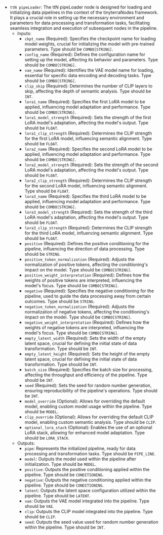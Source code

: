 - `ttN pipeLoader`: The ttN pipeLoader node is designed for loading and initializing data pipelines in the context of the tinyterraNodes framework. It plays a crucial role in setting up the necessary environment and parameters for data processing and transformation tasks, facilitating seamless integration and execution of subsequent nodes in the pipeline.
    - Inputs:
        - `ckpt_name` (Required): Specifies the checkpoint name for loading model weights, crucial for initializing the model with pre-trained parameters. Type should be `COMBO[STRING]`.
        - `config_name` (Required): Defines the configuration name for setting up the model, affecting its behavior and parameters. Type should be `COMBO[STRING]`.
        - `vae_name` (Required): Identifies the VAE model name for loading, essential for specific data encoding and decoding tasks. Type should be `COMBO[STRING]`.
        - `clip_skip` (Required): Determines the number of CLIP layers to skip, affecting the depth of semantic analysis. Type should be `INT`.
        - `lora1_name` (Required): Specifies the first LoRA model to be applied, influencing model adaptation and performance. Type should be `COMBO[STRING]`.
        - `lora1_model_strength` (Required): Sets the strength of the first LoRA model's adaptation, affecting the model's output. Type should be `FLOAT`.
        - `lora1_clip_strength` (Required): Determines the CLIP strength for the first LoRA model, influencing semantic alignment. Type should be `FLOAT`.
        - `lora2_name` (Required): Specifies the second LoRA model to be applied, influencing model adaptation and performance. Type should be `COMBO[STRING]`.
        - `lora2_model_strength` (Required): Sets the strength of the second LoRA model's adaptation, affecting the model's output. Type should be `FLOAT`.
        - `lora2_clip_strength` (Required): Determines the CLIP strength for the second LoRA model, influencing semantic alignment. Type should be `FLOAT`.
        - `lora3_name` (Required): Specifies the third LoRA model to be applied, influencing model adaptation and performance. Type should be `COMBO[STRING]`.
        - `lora3_model_strength` (Required): Sets the strength of the third LoRA model's adaptation, affecting the model's output. Type should be `FLOAT`.
        - `lora3_clip_strength` (Required): Determines the CLIP strength for the third LoRA model, influencing semantic alignment. Type should be `FLOAT`.
        - `positive` (Required): Defines the positive conditioning for the pipeline, influencing the direction of data processing. Type should be `STRING`.
        - `positive_token_normalization` (Required): Adjusts the normalization of positive tokens, affecting the conditioning's impact on the model. Type should be `COMBO[STRING]`.
        - `positive_weight_interpretation` (Required): Defines how the weights of positive tokens are interpreted, influencing the model's focus. Type should be `COMBO[STRING]`.
        - `negative` (Required): Specifies the negative conditioning for the pipeline, used to guide the data processing away from certain outcomes. Type should be `STRING`.
        - `negative_token_normalization` (Required): Adjusts the normalization of negative tokens, affecting the conditioning's impact on the model. Type should be `COMBO[STRING]`.
        - `negative_weight_interpretation` (Required): Defines how the weights of negative tokens are interpreted, influencing the model's focus. Type should be `COMBO[STRING]`.
        - `empty_latent_width` (Required): Sets the width of the empty latent space, crucial for defining the initial state of data transformation. Type should be `INT`.
        - `empty_latent_height` (Required): Sets the height of the empty latent space, crucial for defining the initial state of data transformation. Type should be `INT`.
        - `batch_size` (Required): Specifies the batch size for processing, affecting the throughput and efficiency of the pipeline. Type should be `INT`.
        - `seed` (Required): Sets the seed for random number generation, ensuring reproducibility of the pipeline's operations. Type should be `INT`.
        - `model_override` (Optional): Allows for overriding the default model, enabling custom model usage within the pipeline. Type should be `MODEL`.
        - `clip_override` (Optional): Allows for overriding the default CLIP model, enabling custom semantic analysis. Type should be `CLIP`.
        - `optional_lora_stack` (Optional): Enables the use of an optional LoRA stack, allowing for enhanced model adaptation. Type should be `LORA_STACK`.
    - Outputs:
        - `pipe`: Represents the initialized pipeline, ready for data processing and transformation tasks. Type should be `PIPE_LINE`.
        - `model`: Outputs the model used within the pipeline after initialization. Type should be `MODEL`.
        - `positive`: Outputs the positive conditioning applied within the pipeline. Type should be `CONDITIONING`.
        - `negative`: Outputs the negative conditioning applied within the pipeline. Type should be `CONDITIONING`.
        - `latent`: Outputs the latent space configuration utilized within the pipeline. Type should be `LATENT`.
        - `vae`: Outputs the VAE model integrated into the pipeline. Type should be `VAE`.
        - `clip`: Outputs the CLIP model integrated into the pipeline. Type should be `CLIP`.
        - `seed`: Outputs the seed value used for random number generation within the pipeline. Type should be `INT`.
